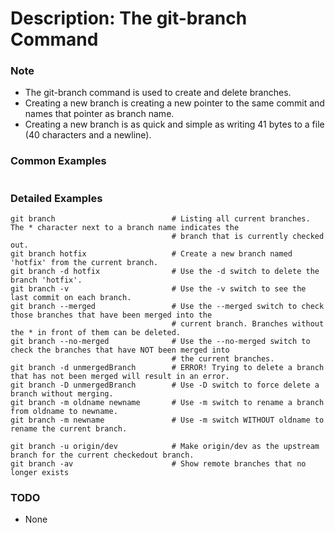 # Description: The git-branch Command

### Note
* The git-branch command is used to create and delete branches.
* Creating a new branch is creating a new pointer to the same commit and names that pointer as branch name.
* Creating a new branch is as quick and simple as writing 41 bytes to a file (40 characters and a newline).

### Common Examples
```
```

### Detailed Examples
```
git branch                          # Listing all current branches. The * character next to a branch name indicates the
                                    # branch that is currently checked out.
git branch hotfix                   # Create a new branch named 'hotfix' from the current branch.
git branch -d hotfix                # Use the -d switch to delete the branch 'hotfix'.
git branch -v                       # Use the -v switch to see the last commit on each branch.
git branch --merged                 # Use the --merged switch to check those branches that have been merged into the
                                    # current branch. Branches without the * in front of them can be deleted.
git branch --no-merged              # Use the --no-merged switch to check the branches that have NOT been merged into
                                    # the current branches.
git branch -d unmergedBranch        # ERROR! Trying to delete a branch that has not been merged will result in an error.
git branch -D unmergedBranch        # Use -D switch to force delete a branch without merging.
git branch -m oldname newname       # Use -m switch to rename a branch from oldname to newname.
git branch -m newname               # Use -m switch WITHOUT oldname to rename the current branch.

git branch -u origin/dev            # Make origin/dev as the upstream branch for the current checkedout branch.
git branch -av                      # Show remote branches that no longer exists
```

### TODO
* None
